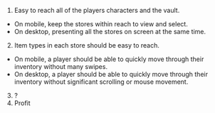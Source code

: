 1. Easy to reach all of the players characters and the vault.
  * On mobile, keep the stores within reach to view and select.
  * On desktop, presenting all the stores on screen at the same time.
2. Item types in each store should be easy to reach.
  * On mobile, a player should be able to quickly move through their inventory without many swipes.
  * On desktop, a player should be able to quickly move through their inventory without significant scrolling or mouse movement.
3. ?
4. Profit